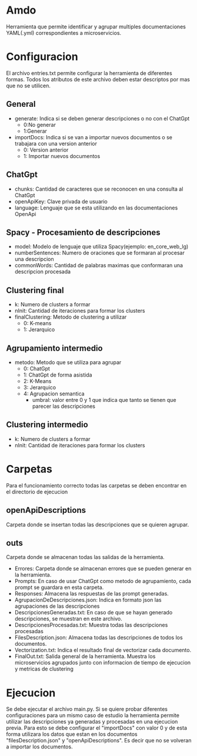 # Amdo

Herramienta que permite identificar y agrupar multiples documentaciones YAML(.yml) correspondientes a microservicios.
 
# Configuracion
El archivo entries.txt permite configurar la herramienta de diferentes formas. Todos los atributos de este archivo deben estar descriptos por mas que no se utilicen.

## General
- generate: Indica si se deben generar descripciones o no con el ChatGpt
  - 0:No generar
  - 1:Generar
- importDocs: Indica si se van a importar nuevos documentos o se trabajara con una version anterior
  - 0: Version anterior
  - 1: Importar nuevos documentos
## ChatGpt
- chunks:  Cantidad de caracteres que se reconocen en una consulta al ChatGpt
- openApiKey: Clave privada de usuario
- language: Lenguaje que se esta utilizando en las documentaciones OpenApi

## Spacy - Procesamiento de descripciones
- model: Modelo de lenguaje que utiliza Spacy(ejemplo: en_core_web_lg)
- numberSentences: Numero de oraciones que se formaran al procesar una descripcion
- commonWords: Cantidad de palabras maximas que conformaran una descripcion procesada

## Clustering final
- k: Numero de clusters a formar
- nInit: Cantidad de iteraciones para formar los clusters
- finalClustering: Metodo de clustering a utilizar
  - 0: K-means
  - 1: Jerarquico

## Agrupamiento intermedio 
- metodo: Metodo que se utiliza para agrupar
  - 0: ChatGpt
  - 1: ChatGpt de forma asistida
  - 2: K-Means
  - 3: Jerarquico
  - 4: Agrupacion semantica
    - umbral: valor entre 0 y 1 que indica que tanto se tienen que parecer las descripciones

## Clustering intermedio
- k: Numero de clusters a formar
- nInit: Cantidad de iteraciones para formar los clusters

# Carpetas
Para el funcionamiento correcto todas las carpetas se deben encontrar en el directorio de ejecucion

## openApiDescriptions
Carpeta donde se insertan todas las descripciones que se quieren agrupar.

## outs
Carpeta donde se almacenan todas las salidas de la herramienta.
 - Errores: Carpeta donde se almacenan errores que se pueden generar en la herramienta.
 - Prompts: En caso de usar ChatGpt como metodo de agrupamiento, cada prompt se guardara en esta carpeta.
 - Responses: Almacena las respuestas de las prompt generadas.
 - AgrupacionDeDescripciones.json: Indica en formato json las agrupaciones de las descripciones
 - DescripcionesGeneradas.txt: En caso de que se hayan generado descripciones, se muestran en este archivo.
 - DescripcionesProcesadas.txt: Muestra todas las descripciones procesadas
 - FilesDescription.json: Almacena todas las descripciones de todos los documentos.
 - Vectorization.txt: Indica el resultado final de vectorizar cada documento.
 - FinalOut.txt: Salida general de la herramienta. Muestra los microservicios agrupados junto con informacion de tiempo de ejecucion y metricas de clustering

# Ejecucion
Se debe ejecutar el archivo main.py.
Si se quiere probar diferentes configuraciones para un mismo caso de estudio la herramienta permite utilizar las descripciones ya generadas y procesadas en una ejecucion previa.
Para esto se debe configurar el "importDocs" con valor 0 y de esta forma utilizara los datos que estan en los documentos "filesDescription.json" y "openApiDescriptions". Es decir que no se volveran a importar los documentos.

